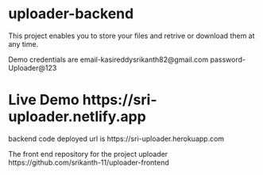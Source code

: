 # uploader-backend
<p>This project enables you to store your files and retrive or download them at any time.<p>
<p>Demo credentials are email-kasireddysrikanth82@gmail.com password-Uploader@123</p>
<h1>Live Demo https://sri-uploader.netlify.app</h1>
<p>backend code deployed url is https://sri-uploader.herokuapp.com
<p>The front end repository for the project uploader https://github.com/srikanth-11/uploader-frontend</p>
